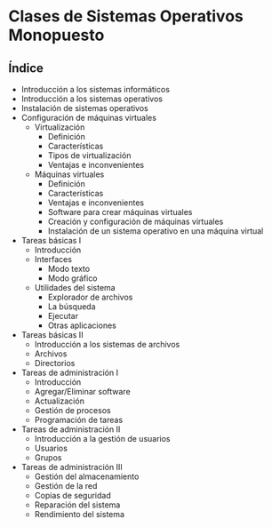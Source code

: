# Clases de Sistemas Operativos Monopuesto

## Índice

- Introducción a los sistemas informáticos
- Introducción a los sistemas operativos
- Instalación de sistemas operativos
- Configuración de máquinas virtuales
  - Virtualización
    - Definición
    - Características
    - Tipos de virtualización
    - Ventajas e inconvenientes
  - Máquinas virtuales
    - Definición
    - Características
    - Ventajas e inconvenientes
    - Software para crear máquinas virtuales
    - Creación y configuración de máquinas virtuales
    - Instalación de un sistema operativo en una máquina virtual
- Tareas básicas I
  - Introducción
  - Interfaces
    - Modo texto
    - Modo gráfico
  - Utilidades del sistema
    - Explorador de archivos
    - La búsqueda
    - Ejecutar
    - Otras aplicaciones
- Tareas básicas II
  - Introducción a los sistemas de archivos
  - Archivos
  - Directorios
- Tareas de administración I
  - Introducción
  - Agregar/Eliminar software
  - Actualización
  - Gestión de procesos
  - Programación de tareas
- Tareas de administración II
  - Introducción a la gestión de usuarios
  - Usuarios
  - Grupos
- Tareas de administración III
  - Gestión del almacenamiento
  - Gestión de la red
  - Copias de seguridad
  - Reparación del sistema
  - Rendimiento del sistema
